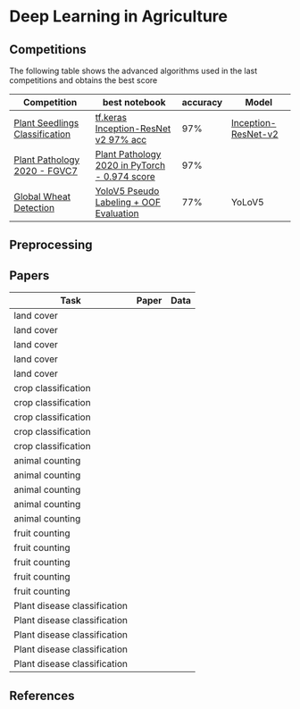 # Deep Learning in Agriculture



## Competitions
The following table shows the advanced algorithms used in the last competitions and obtains the best score

  Competition |best notebook  | accuracy | Model 
--- | --- | --- | ---
[Plant Seedlings Classification](https://www.kaggle.com/c/plant-seedlings-classification)  | [tf.keras Inception-ResNet v2 97% acc](https://www.kaggle.com/aithammadiabdellatif/tf-keras-inception-resnet-v2-97-acc) | 97% | [Inception-ResNet-v2](https://paperswithcode.com/method/inception-resnet-v2)<!--abdo-->
[Plant Pathology 2020 - FGVC7](https://www.kaggle.com/c/plant-pathology-2020-fgvc7/)  | [Plant Pathology 2020 in PyTorch - 0.974 score](https://www.kaggle.com/blurrymood/plant-pathology-2020-in-pytorch-0-974-score) | 97% | [ ]( )<!--assis-->
[Global Wheat Detection](https://www.kaggle.com/c/global-wheat-detection) | [YoloV5 Pseudo Labeling + OOF Evaluation](https://www.kaggle.com/aithammadiabdellatif/yolov5-pseudo-labeling-oof-evaluation) | 77% | YoLoV5<!--abdo-->

## Preprocessing 
<!--
- [x] [vff](dfdf)
- [ ] [dsd](dedede)
-->
## Papers

Task  |  Paper  | Data 
---  | ---- | --- |
land cover  |||
land cover |||
land cover |||
land cover |||
land cover |||
crop classification |||
crop classification |||
crop classification |||
crop classification |||
crop classification |||
animal counting  |||
animal counting  |||
animal counting  |||
animal counting   |||
animal counting   |||
fruit counting  |||
fruit counting  |||
fruit counting |||
fruit counting |||
fruit counting |||
Plant disease classification |||
Plant disease classification |||
Plant disease classification |||
Plant disease classification |||
Plant disease classification |||

## References


